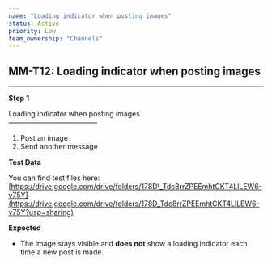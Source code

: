 ```yaml
---
name: "Loading indicator when posting images"
status: Active
priority: Low
team_ownership: "Channels"
---
```


## MM-T12: Loading indicator when posting images

---

**Step 1**

Loading indicator when posting images\
–––––––––––––––––––––––––

1. Post an image
2. Send another message 

**Test Data**

You can find test files here: [https://drive.google.com/drive/folders/178D\_Tdc8rrZPEEmhtCKT4LlLEW6-v75Y](https://drive.google.com/drive/folders/178D_Tdc8rrZPEEmhtCKT4LlLEW6-v75Y?usp=sharing)

**Expected**

- The image stays visible and **does not** show a loading indicator each time a new post is made.
